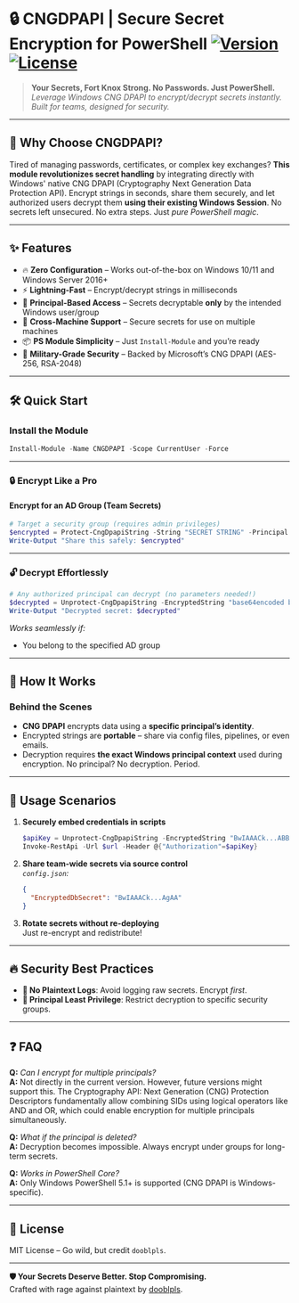 # 🔒 CNGDPAPI | Secure Secret Encryption for PowerShell [![Version](https://img.shields.io/badge/version-1.0.0-blue.svg)](https://github.com/dooblpls/CNGDPAPI) [![License](https://img.shields.io/badge/license-MIT-green.svg)](https://opensource.org/licenses/MIT)

> **Your Secrets, Fort Knox Strong. No Passwords. Just PowerShell.**  
> *Leverage Windows CNG DPAPI to encrypt/decrypt secrets instantly. Built for teams, designed for security.*

---

## 🚀 Why Choose CNGDPAPI?

Tired of managing passwords, certificates, or complex key exchanges? **This module revolutionizes secret handling** by integrating directly with Windows' native CNG DPAPI (Cryptography Next Generation Data Protection API). Encrypt strings in seconds, share them securely, and let authorized users decrypt them **using their existing Windows Session**. No secrets left unsecured. No extra steps. Just *pure PowerShell magic*.

---

## ✨ Features

- 🔥 **Zero Configuration** – Works out-of-the-box on Windows 10/11 and Windows Server 2016+
- ⚡ **Lightning-Fast** – Encrypt/decrypt strings in milliseconds
- 🔗 **Principal-Based Access** – Secrets decryptable **only** by the intended Windows user/group
- 🔄 **Cross-Machine Support** – Secure secrets for use on multiple machines
- 📦 **PS Module Simplicity** – Just `Install-Module` and you’re ready
- 🔐 **Military-Grade Security** – Backed by Microsoft’s CNG DPAPI (AES-256, RSA-2048)

---

## 🛠️ Quick Start

### Install the Module
```powershell
Install-Module -Name CNGDPAPI -Scope CurrentUser -Force
```

---

### 🔒 Encrypt Like a Pro

#### **Encrypt for an AD Group** (Team Secrets)
```powershell
# Target a security group (requires admin privileges)
$encrypted = Protect-CngDpapiString -String "SECRET STRING" -Principal "DOMAIN\ADGroup"
Write-Output "Share this safely: $encrypted"
```

---

### 🔓 Decrypt Effortlessly

```powershell
# Any authorized principal can decrypt (no parameters needed!)
$decrypted = Unprotect-CngDpapiString -EncryptedString "base64encoded blob"
Write-Output "Decrypted secret: $decrypted"
```
*Works seamlessly if:*
- You belong to the specified AD group

---

## 🧠 How It Works

### Behind the Scenes
- **CNG DPAPI** encrypts data using a **specific principal’s identity**.
- Encrypted strings are **portable** – share via config files, pipelines, or even emails.
- Decryption requires **the exact Windows principal context** used during encryption. No principal? No decryption. Period.

---

## 🎯 Usage Scenarios

1. **Securely embed credentials in scripts**  
   ```powershell
   $apiKey = Unprotect-CngDpapiString -EncryptedString "BwIAAACk...ABBAAB"
   Invoke-RestApi -Url $url -Header @{"Authorization"=$apiKey}
   ```

2. **Share team-wide secrets via source control**  
   *`config.json`:*
   ```json
   {
     "EncryptedDbSecret": "BwIAAACk...AgAA"
   }
   ```

3. **Rotate secrets without re-deploying**  
   Just re-encrypt and redistribute!

---

## 🔥 Security Best Practices

- **🚫 No Plaintext Logs**: Avoid logging raw secrets. Encrypt *first*.
- **👮 Principal Least Privilege**: Restrict decryption to specific security groups.


---

## ❓ FAQ

**Q:** *Can I encrypt for multiple principals?*  
**A:** Not directly in the current version. However, future versions might support this. The Cryptography API: Next Generation (CNG) Protection Descriptors fundamentally allow combining SIDs using logical operators like AND and OR, which could enable encryption for multiple principals simultaneously.

**Q:** *What if the principal is deleted?*  
**A:** Decryption becomes impossible. Always encrypt under groups for long-term secrets.

**Q:** *Works in PowerShell Core?*  
**A:** Only Windows PowerShell 5.1+ is supported (CNG DPAPI is Windows-specific).

---

## 📜 License

MIT License – Go wild, but credit `dooblpls`.

---

**🛡️ Your Secrets Deserve Better. Stop Compromising.**  
Crafted with rage against plaintext by [dooblpls](https://github.com/dooblpls).  